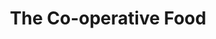 ---
title: "The Co-operative Food"
url: /kent/the-co-operative-food-the-oval/
shop: Lebensmittel
---